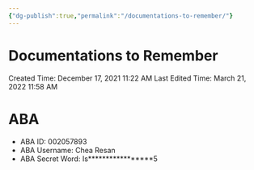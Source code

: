 ```yaml
---
{"dg-publish":true,"permalink":"/documentations-to-remember/"}
---
```


# Documentations to Remember

Created Time: December 17, 2021 11:22 AM
Last Edited Time: March 21, 2022 11:58 AM

# ABA

- ABA ID: 002057893
- ABA Username: Chea Resan
- ABA Secret Word: Is*****************5